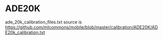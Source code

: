 # ADE20K

ade_20k_calibration_files.txt source is <https://github.com/mlcommons/mobile/blob/master/calibration/ADE20K/ADE20k_calibration.txt>
